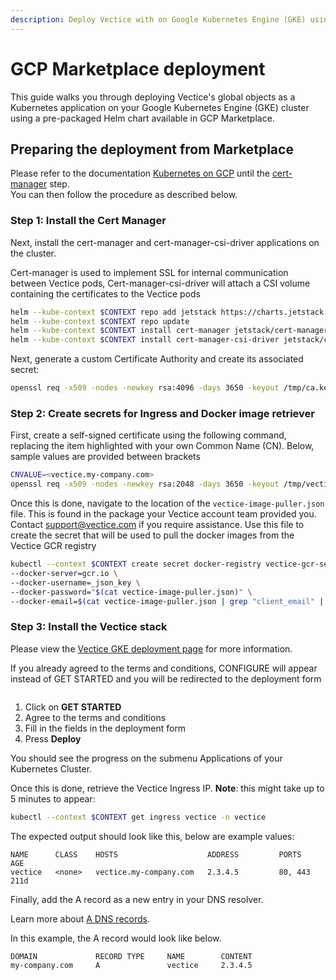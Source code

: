 ```yaml
---
description: Deploy Vectice with on Google Kubernetes Engine (GKE) using GCP Marketplace
---
```


# GCP Marketplace deployment

This guide walks you through deploying Vectice's global objects as a Kubernetes application on your Google Kubernetes Engine (GKE) cluster using a pre-packaged Helm chart available in GCP Marketplace.

## Preparing the deployment from Marketplace

Please refer to the documentation [Kubernetes on GCP](kubernetes-on-gcp/) until the [cert-manager](kubernetes-on-gcp/#step-2-install-the-cert-manager) step.\
You can then follow the procedure as described below.

### Step 1: Install the Cert Manager

Next, install the cert-manager and cert-manager-csi-driver applications on the cluster.


Cert-manager is used to implement SSL for internal communication between Vectice pods, Cert-manager-csi-driver will attach a CSI volume containing the certificates to the Vectice pods


```bash
helm --kube-context $CONTEXT repo add jetstack https://charts.jetstack.io
helm --kube-context $CONTEXT repo update
helm --kube-context $CONTEXT install cert-manager jetstack/cert-manager -n cert-manager --create-namespace --set installCRDs=true
helm --kube-context $CONTEXT install cert-manager-csi-driver jetstack/cert-manager-csi-driver --create-namespace -n cert-manager
```

Next, generate a custom Certificate Authority and create its associated secret:

```bash
openssl req -x509 -nodes -newkey rsa:4096 -days 3650 -keyout /tmp/ca.key -out /tmp/ca.crt -subj '/CN=vectice-internal-ca' -addext "keyUsage = keyCertSign"
```

### Step 2: Create secrets for Ingress and Docker image retriever

First, create a self-signed certificate using the following command, replacing the item highlighted with your own Common Name (CN). Below, sample values are provided between brackets

```bash
CNVALUE=<vectice.my-company.com>
openssl req -x509 -nodes -newkey rsa:2048 -days 3650 -keyout /tmp/vectice-cert.key -out /tmp/vectice-cert.crt -subj "/CN=$CNVALUE"
```

Once this is done, navigate to the location of the `vectice-image-puller.json` file. This is found in the package your Vectice account team provided you. Contact [support@vectice.com](mailto:support@vectice.com) if you require assistance. Use this file to create the secret that will be used to pull the docker images from the Vectice GCR registry

```bash
kubectl --context $CONTEXT create secret docker-registry vectice-gcr-secrets -n vectice \
--docker-server=gcr.io \
--docker-username=_json_key \
--docker-password="$(cat vectice-image-puller.json)" \
--docker-email=$(cat vectice-image-puller.json | grep "client_email" | grep -Po '"client_email": "\K[^"]*')
```

### Step 3: Install the Vectice stack

Please view the [Vectice GKE deployment page](https://console.cloud.google.com/marketplace/product/vectice-public/vectice?hl=en-GB) for more information.


If you already agreed to the terms and conditions, CONFIGURE will appear instead of GET STARTED and you will be redirected to the deployment form


<figure><img src="../../../.gitbook/assets/image (62).png" alt=""><figcaption></figcaption></figure>

1. Click on **GET STARTED**
2. Agree to the terms and conditions
3. Fill in the fields in the deployment form &#x20;
4. Press **Deploy**

You should see the progress on the submenu Applications of your Kubernetes Cluster.

Once this is done, retrieve the Vectice Ingress IP. **Note**: this might take up to 5 minutes to appear:

```bash
kubectl --context $CONTEXT get ingress vectice -n vectice
```

The expected output should look like this, below are example values:

```
NAME      CLASS    HOSTS                    ADDRESS         PORTS     AGE
vectice   <none>   vectice.my-company.com   2.3.4.5         80, 443   211d
```

Finally, add the A record as a new entry in your DNS resolver.


Learn more about [A DNS records](https://www.cloudflare.com/learning/dns/dns-records/dns-a-record/).


In this example, the A record would look like below.

```
DOMAIN             RECORD TYPE     NAME        CONTENT
my-company.com     A               vectice     2.3.4.5
```
